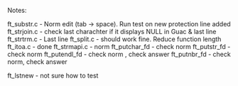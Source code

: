 Notes:

ft_substr.c - Norm edit (tab -> space). Run test on new protection line added
ft_strjoin.c - check last charachter if it displays NULL in Guac & last line
ft_strtrm.c - Last line
ft_split.c - should work fine. Reduce function length
ft_itoa.c - done
ft_strmapi.c - norm
ft_putchar_fd - check norm
ft_putstr_fd - check norm
ft_putendl_fd - check norm , check answer
ft_putnbr_fd - check norm, check answer

ft_lstnew - not sure how to test